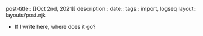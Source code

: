   post-title:: [[Oct 2nd, 2021]]
  description:: 
  date:: 
  tags:: import, logseq
  layout:: layouts/post.njk
- If I write here, where does it go?
